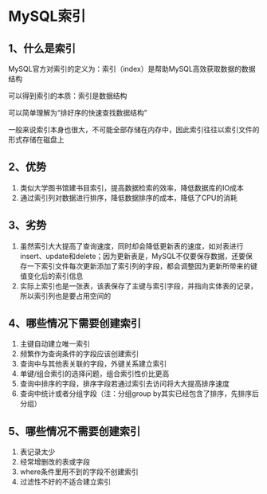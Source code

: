 # MySQL索引

## 1、什么是索引

MySQL官方对索引的定义为：索引（index）是帮助MySQL高效获取数据的数据结构

可以得到索引的本质：索引是数据结构

可以简单理解为“排好序的快速查找数据结构”

一般来说索引本身也很大，不可能全部存储在内存中，因此索引往往以索引文件的形式存储在磁盘上

## 2、优势

1. 类似大学图书馆建书目索引，提高数据检索的效率，降低数据库的IO成本
2. 通过索引列对数据进行排序，降低数据排序的成本，降低了CPU的消耗

## 3、劣势

1. 虽然索引大大提高了查询速度，同时却会降低更新表的速度，如对表进行insert、update和delete；因为更新表是，MySQL不仅要保存数据，还要保存一下索引文件每次更新添加了索引列的字段，都会调整因为更新所带来的键值变化后的索引信息
2. 实际上索引也是一张表，该表保存了主键与索引字段，并指向实体表的记录，所以索引列也是要占用空间的

## 4、哪些情况下需要创建索引

1. 主键自动建立唯一索引
2. 频繁作为查询条件的字段应该创建索引
3. 查询中与其他表关联的字段，外键关系建立索引
4. 单键/组合索引的选择问题，组合索引性价比更高
5. 查询中排序的字段，排序字段若通过索引去访问将大大提高排序速度
6. 查询中统计或者分组字段（注：分组group by其实已经包含了排序，先排序后分组）

## 5、哪些情况不需要创建索引

1. 表记录太少
2. 经常增删改的表或字段
3. where条件里用不到的字段不创建索引
4. 过滤性不好的不适合建立索引